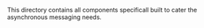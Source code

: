 This directory contains all components specificall built to cater the asynchronous messaging needs.
